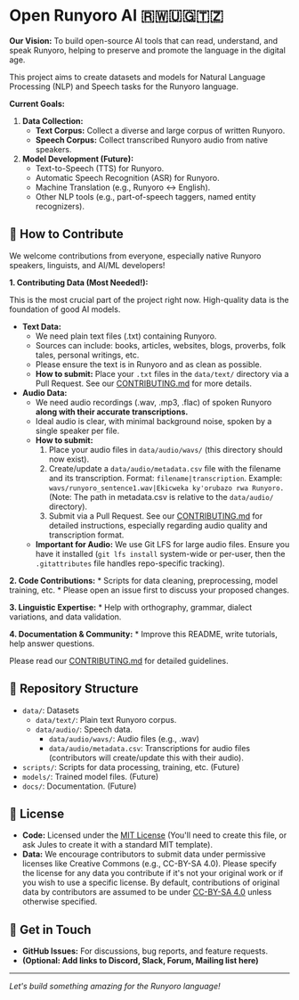 # Open Runyoro AI 🇷🇼🇺🇬🇹🇿

**Our Vision:** To build open-source AI tools that can read, understand, and speak Runyoro, helping to preserve and promote the language in the digital age.

This project aims to create datasets and models for Natural Language Processing (NLP) and Speech tasks for the Runyoro language.

**Current Goals:**

1.  **Data Collection:**
    *   **Text Corpus:** Collect a diverse and large corpus of written Runyoro.
    *   **Speech Corpus:** Collect transcribed Runyoro audio from native speakers.
2.  **Model Development (Future):**
    *   Text-to-Speech (TTS) for Runyoro.
    *   Automatic Speech Recognition (ASR) for Runyoro.
    *   Machine Translation (e.g., Runyoro <-> English).
    *   Other NLP tools (e.g., part-of-speech taggers, named entity recognizers).

## 🚀 How to Contribute

We welcome contributions from everyone, especially native Runyoro speakers, linguists, and AI/ML developers!

**1. Contributing Data (Most Needed!):**

This is the most crucial part of the project right now. High-quality data is the foundation of good AI models.

*   **Text Data:**
    *   We need plain text files (.txt) containing Runyoro.
    *   Sources can include: books, articles, websites, blogs, proverbs, folk tales, personal writings, etc.
    *   Please ensure the text is in Runyoro and as clean as possible.
    *   **How to submit:** Place your `.txt` files in the `data/text/` directory via a Pull Request. See our [CONTRIBUTING.md](CONTRIBUTING.md) for more details.
*   **Audio Data:**
    *   We need audio recordings (.wav, .mp3, .flac) of spoken Runyoro **along with their accurate transcriptions.**
    *   Ideal audio is clear, with minimal background noise, spoken by a single speaker per file.
    *   **How to submit:**
        1.  Place your audio files in `data/audio/wavs/` (this directory should now exist).
        2.  Create/update a `data/audio/metadata.csv` file with the filename and its transcription. Format: `filename|transcription`. Example: `wavs/runyoro_sentence1.wav|Ekicweka ky'orubazo rwa Runyoro.` (Note: The path in metadata.csv is relative to the `data/audio/` directory).
        3.  Submit via a Pull Request. See our [CONTRIBUTING.md](CONTRIBUTING.md) for detailed instructions, especially regarding audio quality and transcription format.
    *   **Important for Audio:** We use Git LFS for large audio files. Ensure you have it installed (`git lfs install` system-wide or per-user, then the `.gitattributes` file handles repo-specific tracking).

**2. Code Contributions:**
    *   Scripts for data cleaning, preprocessing, model training, etc.
    *   Please open an issue first to discuss your proposed changes.

**3. Linguistic Expertise:**
    *   Help with orthography, grammar, dialect variations, and data validation.

**4. Documentation & Community:**
    *   Improve this README, write tutorials, help answer questions.

Please read our [CONTRIBUTING.md](CONTRIBUTING.md) for detailed guidelines.

## 📂 Repository Structure

*   `data/`: Datasets
    *   `data/text/`: Plain text Runyoro corpus.
    *   `data/audio/`: Speech data.
        *   `data/audio/wavs/`: Audio files (e.g., .wav)
        *   `data/audio/metadata.csv`: Transcriptions for audio files (contributors will create/update this with their audio).
*   `scripts/`: Scripts for data processing, training, etc. (Future)
*   `models/`: Trained model files. (Future)
*   `docs/`: Documentation. (Future)

## 📜 License

*   **Code:** Licensed under the [MIT License](LICENSE.md) (You'll need to create this file, or ask Jules to create it with a standard MIT template).
*   **Data:** We encourage contributors to submit data under permissive licenses like Creative Commons (e.g., CC-BY-SA 4.0). Please specify the license for any data you contribute if it's not your original work or if you wish to use a specific license. By default, contributions of original data by contributors are assumed to be under [CC-BY-SA 4.0](https://creativecommons.org/licenses/by-sa/4.0/) unless otherwise specified.

## 💬 Get in Touch

*   **GitHub Issues:** For discussions, bug reports, and feature requests.
*   **(Optional: Add links to Discord, Slack, Forum, Mailing list here)**

---
*Let's build something amazing for the Runyoro language!*
